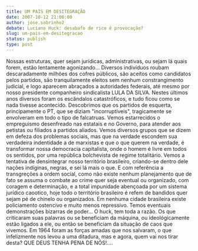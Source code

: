 ```yaml
---
title: UM PAÍS EM DESITEGRAÇÃO
date: 2007-10-12 21:00:00
author: jose.sobrinho2
debate: Luciano Huck: desabafo de rico é provocação?
slug: um-pais-em-desitegracao
status: publish 
type: post
---
```


Nossas estruturas, quer sejam jurídicas, administrativas, ou sejam lá quais forem, estão lentamente agonizando... Diversos indivíduos roubam descaradamente milhões dos cofres públicos, são aceitos como candidatos pelos partidos, são tranquilamente eleitos sem nenhum constrangimento judicial, e logo aparecem abraçados a autoridades federais, até mesmo por nosso presidente companheiro sindicalista LULA DA SILVA. Nestes últimos anos diversos foram os escândalos catastróficos, e tudo ficou como se nada tivesse acontecido. Descobrimos que os partidos de esquerta, principamente o PT, que se diziam "incorruptíveis", tragicamente se envolveram em todo o tipo de falcatruas. Vemos estarrecidos o empreguismo desenfreado nas estatais e no Governo, para atender aos petistas ou filiados a partidos aliados. Vemos diversos grupos que se dizem em defeza dos problemas sociais, mas que na verdade escondem sua verdadeira indentidade a de marxistas e que o que querem na verdade, é transformar nossa democracia capitalista, onde o homem é livre em todos os sentidos, por uma república bolchevista de regime totalitário. Vemos a tentativa de densintegrar nosso território brasileiro, criando-se dentro dele nações indíginas, negras, e sei lá mais o que. E com referência a transgreções a ordem social, como não existe nenhum planejamento que de fato se assuma o combate ao crime quer seja eventual ou organizado, com coragem e determinação, e a total impunidade abençoada por um sistema jurídico caootico, hoje todo o território brasileiro é refem de bandidos quer sejam pé de chinelo ou organizados. Em nenhuma cidade brasileira existe policiamento ostencivo e muito menos repressivo. Temos eventuais demonstrações bizarras de poder... O huck, tem toda a razão. Os que criticaram suas palavras ou se beneficiam da máquina, ou ideológicamente estão ligados a ele, ou então se beneficiam da situação de caos que vivemos. Em 1964 foram as forças amadas que nos salvaram, o que infelizmente nos levou a uma ditadura, mas e agora, quem vai nos tirar desta? QUE DEUS TENHA PENA DE NÓS!....
